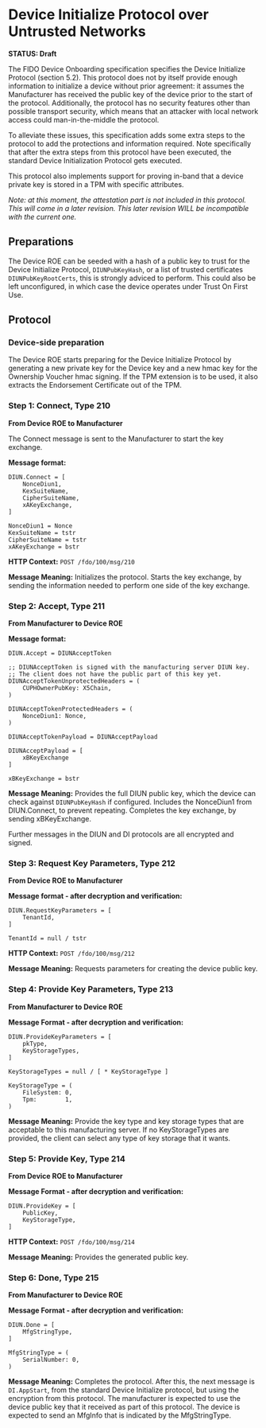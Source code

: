 # Device Initialize Protocol over Untrusted Networks

**STATUS: Draft**


The FIDO Device Onboarding specification specifies the Device Initialize Protocol (section 5.2).
This protocol does not by itself provide enough information to initialize a device without prior agreement: it assumes the Manufacturer has received the public key of the device prior to the start of the protocol.
Additionally, the protocol has no security features other than possible transport security, which means that an attacker with local network access could man-in-the-middle the protocol.

To alleviate these issues, this specification adds some extra steps to the protocol to add the protections and information required.
Note specifically that after the extra steps from this protocol have been executed, the standard Device Initialization Protocol gets executed.

This protocol also implements support for proving in-band that a device private key is stored in a TPM with specific attributes.

*Note: at this moment, the attestation part is not included in this protocol. This will come in a later revision. This later revision WILL be incompatible with the current one.*


## Preparations

The Device ROE can be seeded with a hash of a public key to trust for the Device Initialize Protocol, `DIUNPubKeyHash`, or a list of trusted certificates `DIUNPubKeyRootCerts`, this is strongly adviced to perform.
This could also be left unconfigured, in which case the device operates under Trust On First Use.


## Protocol
### Device-side preparation

The Device ROE starts preparing for the Device Initialize Protocol by generating a new private key for the Device key and a new hmac key for the Ownership Voucher hmac signing.
If the TPM extension is to be used, it also extracts the Endorsement Certificate out of the TPM.


### Step 1: Connect, Type 210

**From Device ROE to Manufacturer**

The Connect message is sent to the Manufacturer to start the key exchange.

**Message format:**
``` cddl
DIUN.Connect = [
    NonceDiun1,
    KexSuiteName,
    CipherSuiteName,
    xAKeyExchange,
]

NonceDiun1 = Nonce
KexSuiteName = tstr
CipherSuiteName = tstr
xAKeyExchange = bstr
```

**HTTP Context:**
`POST /fdo/100/msg/210`

**Message Meaning:**
Initializes the protocol.
Starts the key exchange, by sending the information needed to perform one side
of the key exchange.


### Step 2: Accept, Type 211

**From Manufacturer to Device ROE**

**Message format:**
``` cddl
DIUN.Accept = DIUNAcceptToken

;; DIUNAcceptToken is signed with the manufacturing server DIUN key.
;; The client does not have the public part of this key yet.
DIUNAcceptTokenUnprotectedHeaders = (
    CUPHOwnerPubKey: X5Chain,
)

DIUNAcceptTokenProtectedHeaders = (
    NonceDiun1: Nonce,
)

DIUNAcceptTokenPayload = DIUNAcceptPayload

DIUNAcceptPayload = [
    xBKeyExchange
]

xBKeyExchange = bstr
```

**Message Meaning:**
Provides the full DIUN public key, which the device can check against `DIUNPubKeyHash` if configured.
Includes the NonceDiun1 from DIUN.Connect, to prevent repeating.
Completes the key exchange, by sending xBKeyExchange.

Further messages in the DIUN and DI protocols are all encrypted and signed.


### Step 3: Request Key Parameters, Type 212

**From Device ROE to Manufacturer**

**Message format - after decryption and verification:**
``` cddl
DIUN.RequestKeyParameters = [
    TenantId,
]

TenantId = null / tstr
```

**HTTP Context:**
`POST /fdo/100/msg/212`

**Message Meaning:**
Requests parameters for creating the device public key.


### Step 4: Provide Key Parameters, Type 213

**From Manufacturer to Device ROE**

**Message Format - after decryption and verification:**
``` cddl
DIUN.ProvideKeyParameters = [
    pkType,
    KeyStorageTypes,
]

KeyStorageTypes = null / [ * KeyStorageType ]

KeyStorageType = (
    FileSystem: 0,
    Tpm:        1,
)
```

**Message Meaning:**
Provide the key type and key storage types that are acceptable to this manufacturing
server.
If no KeyStorageTypes are provided, the client can select any type of key storage
that it wants.


### Step 5: Provide Key, Type 214

**From Device ROE to Manufacturer**

**Message Format - after decryption and verification:**
``` cddl
DIUN.ProvideKey = [
    PublicKey,
    KeyStorageType,
]
```

**HTTP Context:**
`POST /fdo/100/msg/214`

**Message Meaning:**
Provides the generated public key.


### Step 6: Done, Type 215

**From Manufacturer to Device ROE**

**Message Format - after decryption and verification:**
``` cddl
DIUN.Done = [
    MfgStringType,
]

MfgStringType = (
    SerialNumber: 0,
)
```

**Message Meaning:**
Completes the protocol.
After this, the next message is `DI.AppStart`, from the standard Device Initialize protocol, but using the encryption from this protocol.
The manufacturer is expected to use the device public key that it received as part of this protocol.
The device is expected to send an MfgInfo that is indicated by the MfgStringType.
